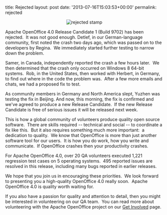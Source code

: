 title: Rejected
layout: post
date: '2013-07-16T15:03:53+00:00'
permalink: rejected

<div align="center"><img src="https://blogs.apache.org/OOo/mediaresource/c0894a86-9a9e-4a2b-856d-10aeb8509d17" alt="rejected stamp" /></div> 
  <p> </p> 
  <p>Apache OpenOffice 4.0 Release Candidate 1 (Build 9702) has been rejected.&nbsp; It was not good enough. Detlef, in our German-language community, first noted the crash two days ago, which was passed on to the developers by Regina.&nbsp; We immediately started further testing to narrow down the problem.</p> 
  <p>Samer, in Canada, independently reported the crash a few hours later.&nbsp; We then determined that the crash only occurred on Windows 8 64-bit systems.&nbsp; Rob, in the United States, then worked with Herbert, in Germany, to find out where in the code the problem was.&nbsp; After a few more emails and chats, we had a proposed fix to test.&nbsp; </p> 
  <p>As community members in Germany and North America slept, Yuzhen was testing the fix in Beijing. And now, this morning, the fix is confirmed and we've agreed to produce a new Release Candidate.&nbsp; If the new Release Candidate is free of serious issues it will be released next week.<br /></p> 
  <p>This is how a global community of volunteers produce quality open source software.&nbsp; There are skills required -- technical and social -- to coordinate a fix like this.&nbsp; But it also requires something much more important:&nbsp; a dedication to quality.&nbsp; We know that OpenOffice is more than just another software tool for our users.&nbsp; It is how you do work, how you write and communicate.&nbsp; If OpenOffice crashes then your productivity crashes.&nbsp; </p> 
  <p>For Apache OpenOffice 4.0, over 20 QA volunteers executed 1,221 regression test cases on 5 operating systems.&nbsp; 495 reported issues are resolved in this release, including many bugs reported in earlier releases.<br /></p> 
  <p> We hope that you join us in encouraging these priorities.&nbsp; We look forward to presenting you a high-quality OpenOffice 4.0 really soon.&nbsp; Apache OpenOffice 4.0 is quality worth waiting for.</p> 
  <p>If you also have a passion for quality and attention to detail, then you might be interested in volunteering on our QA team.&nbsp; You can read more about volunteering with the Apache OpenOffice project on our <a href="http://openoffice.apache.org/get-involved.html">Get Involved</a> page.&nbsp;</p>
